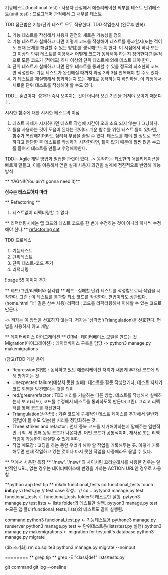 기능테스트(functional test) : 사용자 관점에서 에플리케이션 외부를 테스트
단위테스트(unit test) : 프로그래머 관점에서 그 내부를 테스트

TDD 접근법은 기능/단위 테스트 모두 적용한다. 
TDD 작업순서 (완료후 반복)
1. 기능 테스트를 작성해서 사용자 관점의 새로운 기능성을 정의
1. 기능 테스트가 실패하고 나면 어떻게 코드를 작성해야 테스트를 통과할지(또는 적어도 현재 문제를 해결할 수 있는 방법)를 생각해보도록 한다. 이 시점에서 하나 또는 그 이상의 단위 테스트를 이용해서 어떻게 코드가 동작해야 하는지 정의한다(기본적으로 모든 코드가 (적어도) 하나 이상의 단위 테스트에 의해 테스트 돼야 한다.
1. 단위 테스트가 실패하고 나면 단위 테스트를 통과할 수 있을 정도의 최소한의 코드만 작성한다. 기능 테스트가 완전해질 때까지 과정 2와 3을 반복해야 할 수도 있다.
1. 기 테스트를 재실행해서 통과하는지 또는 제대로 동작하는지 확인하낟. 이 과정에서 새로운 단위 테스트를 작성해야 할 수도 있다. 


TDD는 훈련이다. 성과가 즉시 보여지는 것이 아니라 오랜 기간을 거쳐야 보이기 때문디ㅏ.

시시한 함수에 대한 시시한 테스트의 이점
1. 테스트 자체가 시시하다면 테스트 작성에 시간이 오래 소요 되지 않는다 그냥하자.
1. 틀을 사용하는 것이 도움이 된다는 것이다. 쉬운 함수를 위한 테스트 틀이 있다면, 함수가 복잡해지더라도 심리적 부담을 줄일 수 있다. 테스트를 해야 할 정도로 복잡하다고 판단한 후 테스트를 작성하기 시작한다면, 틀이 없기 때문에 훨씬 많은 수고를 들여서 테스트를 만들고 수정해야한다.


TDD는 Agile 개발 방법과 밀접한 관련이 있다. -> 동작하는 최소한의 애플리케이션을 빠르게 말들고, 이를 이용해서 얻은 실제 사용자 의견을 설계에 점진적으로 반영해 가능 방식

** YAGNI!(You ain't gonna need it)** 




**상수는 테스트하지 마라** 

** Refactoring **
1. 테스트없이 리팩터링할 수 없다.

** 리팩터링시에는 앱 코드와 테스트 코드를 한 번에 수정하는 것이 아니라 하나씩 수정해야 한다.** 
[refactoring cat](https://www.youtube.com/watch?v=wmOofF7FnQA)

TDD 프로세스
1. 기능테스트
1. 단위테스트
1. 단위 테스트-코드 주기
1. 리팩터링

!!page 55 이미지 추가


** 레드/그린/리팩터와 삼각법 **
레드 : 실패할 단위 테스트를 작성함으로써 작업을 시작한다.
그린 : 이 테스트를 통과할 최소 코드를 작성한다. 편법이라도 상관없다.(home.html '1: ' 같은 상수 사용)
리팩터 : 코드를 리팩터링해서 이해할 수 있는 코드로 만든다.

-> 저자는 이 방법을 선호하지 않는다. 저자는 '삼각법'(Triangulation)을 선호한다. 편법을 사용하지 않고 개발

** 데이터베이스 마이그레이션 **
ORM : 데이터베이스 모델을 만드는 것
Migration(마이그레이션) : 데이터베이스 구축을 담당
-> python3 manage.py makemigrations

(참고)TDD 개념 용어
* Regression(퇴행) : 동작하고 있던 애플리케이션 처리가 새롭게 추가된 코드에 의해 망가지는 것
* Unexpected failure(예상치 못한 실패): 테스트를 잘못 작성했거나, 테스트 자체가 코드 퇴행을 발견했다는 것을 의미
* red/green/refactor : TDD 처리를 기술하는 다른 방법. 
테스트를 작성해서 실패하는지 보고(레드), 코드를 수정해서 테스트를 통과하도록 만든다(그린). 그리고 리팩터를 통해 코드를 개선한다.
* Triangulation(삼각법) : 기존 코드에 구체적인 테스트 케이스를 추가해서 일반화(편법이 될 수도 있는)한 처리를 정당화하는 것.
* Three strikes and refactor : 언제 중복 코드를 제거해야하는지 말해주는 일반적인 규칙. 세 번째 동일 코드가 나온다면, 어떤 코드가 공통적이며, 재사용 또는 리팩터링이 가능한지 확실할 수 있게 된다.
* 작업 메모장 : 코딩을 하는 동안 우리가 해야 할 작업을 기록해두는 곳. 이렇게 기록해두면 현재 작업하고 있는 것이나 마저 못한 작업을 나중에라도 끝낼 수 있다.

** 책에서 사용한 특징 **
'/new', '/new/'의 차이처럼 꼬리슬래시를 사용한 경우는 일반적인 URL, 없는 경우는 데이터베이스에 변경을 가하는 ACTION URL인 경우로 사용함



   
**python app test tip ** 
mkdir functional_tests
cd functional_tests
touch __init__.py
vi tests.py
// test case 작성... //
cd ..
pytyon3 manage.py test functional_tests <- functional_tests folder의 테스트만 실행.
pytyon3 manage.py test lists <- lists folder의 테스트만 실행.
pytyon3 manage.py test <-모든 앱 폴더(functional_tests, lists)의 테스트도 같이 실행됨.


command 
python3 funcional_test.py   <- 기능테스트용
pythone3 manage.py runserver
python3 manage.py test      <- 단위테스트용(lists/test.py 실행)
python3 manage.py makemigrations <- migration for testunit's database
python3 manage.py migrate

(db 초기화)
rm db.sqlite3
python3 manage.py migrate --noinput

 ========
** grep tip ** 
grep -E "class|def" lists/tests.py






git command
git log --oneline